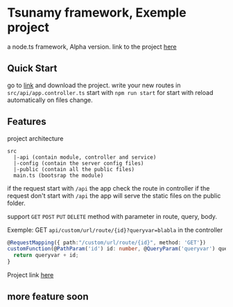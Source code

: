 # Tsunamy framework, Exemple project

a node.ts framework, Alpha version.
link to the project [here](https://github.com/apokalupsis/tsunamy)

## Quick Start
go to [link](https://github.com/apokalupsis/tsunamyExemple) and download the project.
write your new routes in `src/api/app.controller.ts`
start with `npm run start` for start with reload automatically on files change.

## Features

project architecture
```
src
  |-api (contain module, controller and service)
  |-config (contain the server config files)
  |-public (contain all the public files)
  main.ts (bootsrap the module)
```
if the request start with `/api` the app check the route in controller
if the request don't start with `/api` the app will serve the static files on the public folder.

support `GET` `POST` `PUT` `DELETE` method with parameter in route, query, body.

Exemple:
GET `api/custom/url/route/{id}?queryvar=blabla`
in the controller
```typescript
@RequestMapping({ path:"/custom/url/route/{id}", method: 'GET'})
customFunction(@PathParam('id') id: number, @QueryParam('queryvar') queryvar: string) {
  return queryvar + id;
}
```

Project link
[here](https://github.com/apokalupsis/tsunamy)

## more feature soon
